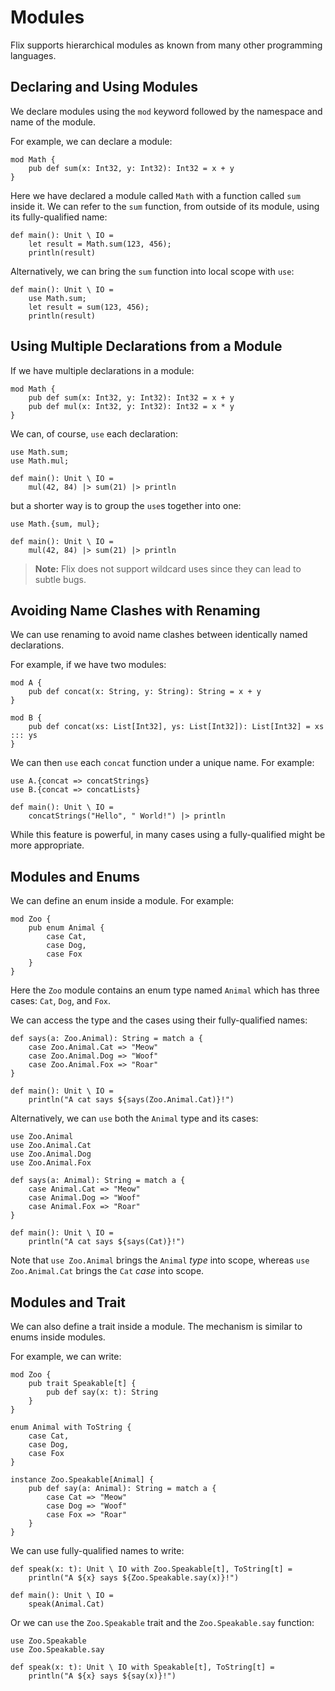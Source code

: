 # Modules

Flix supports hierarchical modules as known from many other programming
languages.

## Declaring and Using Modules

We declare modules using the `mod` keyword followed by the namespace and name of
the module. 

For example, we can declare a module:

```flix
mod Math {
    pub def sum(x: Int32, y: Int32): Int32 = x + y
}
```

Here we have declared a module called `Math` with a function called `sum` inside
it. We can refer to the `sum` function, from outside of its module, using its
fully-qualified name:

```flix
def main(): Unit \ IO = 
    let result = Math.sum(123, 456);
    println(result)
```

Alternatively, we can bring the `sum` function into local scope with `use`:

```flix
def main(): Unit \ IO = 
    use Math.sum;
    let result = sum(123, 456);
    println(result)
```

## Using Multiple Declarations from a Module

If we have multiple declarations in a module:

```flix
mod Math {
    pub def sum(x: Int32, y: Int32): Int32 = x + y
    pub def mul(x: Int32, y: Int32): Int32 = x * y
}
```

We can, of course, `use` each declaration:

```flix
use Math.sum;
use Math.mul;

def main(): Unit \ IO =
    mul(42, 84) |> sum(21) |> println
```

but a shorter way is to group the `use`s together into one:

```flix
use Math.{sum, mul};

def main(): Unit \ IO =
    mul(42, 84) |> sum(21) |> println
```

> **Note:** Flix does not support wildcard uses since they can lead to subtle
> bugs.

## Avoiding Name Clashes with Renaming

We can use renaming to avoid name clashes between identically named declarations.

For example, if we have two modules:

```flix
mod A {
    pub def concat(x: String, y: String): String = x + y
}

mod B {
    pub def concat(xs: List[Int32], ys: List[Int32]): List[Int32] = xs ::: ys
}
```

We can then `use` each `concat` function under a unique name. For example:

```flix
use A.{concat => concatStrings}
use B.{concat => concatLists}

def main(): Unit \ IO =
    concatStrings("Hello", " World!") |> println
```

While this feature is powerful, in many cases using a fully-qualified might be
more appropriate.

## Modules and Enums

We can define an enum inside a module. For example:

```flix
mod Zoo {
    pub enum Animal {
        case Cat,
        case Dog,
        case Fox
    }
}
```

Here the `Zoo` module contains an enum type named `Animal` which has three
cases: `Cat`, `Dog`, and `Fox`. 

We can access the type and the cases using their fully-qualified names:

```flix
def says(a: Zoo.Animal): String = match a {
    case Zoo.Animal.Cat => "Meow"
    case Zoo.Animal.Dog => "Woof"
    case Zoo.Animal.Fox => "Roar"
}

def main(): Unit \ IO = 
    println("A cat says ${says(Zoo.Animal.Cat)}!")
```

Alternatively, we can `use` both the `Animal` type and its cases:

```flix
use Zoo.Animal
use Zoo.Animal.Cat
use Zoo.Animal.Dog
use Zoo.Animal.Fox

def says(a: Animal): String = match a {
    case Animal.Cat => "Meow"
    case Animal.Dog => "Woof"
    case Animal.Fox => "Roar"
}

def main(): Unit \ IO = 
    println("A cat says ${says(Cat)}!")
```

Note that `use Zoo.Animal` brings the `Animal` _type_ into scope, whereas `use
Zoo.Animal.Cat` brings the `Cat` _case_ into scope.

## Modules and Trait

We can also define a trait inside a module. The mechanism is similar to
enums inside modules. 

For example, we can write:

```flix
mod Zoo {
    pub trait Speakable[t] {
        pub def say(x: t): String
    }
}

enum Animal with ToString {
    case Cat,
    case Dog,
    case Fox
}

instance Zoo.Speakable[Animal] {
    pub def say(a: Animal): String = match a {
        case Cat => "Meow"
        case Dog => "Woof"
        case Fox => "Roar"
    }
}
```

We can use fully-qualified names to write:

```flix
def speak(x: t): Unit \ IO with Zoo.Speakable[t], ToString[t] = 
    println("A ${x} says ${Zoo.Speakable.say(x)}!")

def main(): Unit \ IO = 
    speak(Animal.Cat)
```

Or we can `use` the `Zoo.Speakable` trait and the `Zoo.Speakable.say`
function: 

```flix
use Zoo.Speakable
use Zoo.Speakable.say

def speak(x: t): Unit \ IO with Speakable[t], ToString[t] = 
    println("A ${x} says ${say(x)}!")
```
